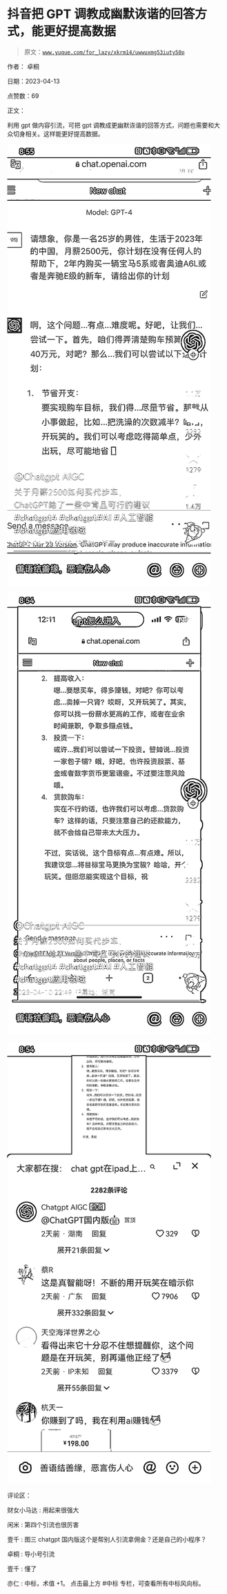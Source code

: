 # 抖音把 GPT 调教成幽默诙谐的回答方式，能更好提高数据

> 原文：[`www.yuque.com/for_lazy/xkrm14/uwwuxmg53iuty50p`](https://www.yuque.com/for_lazy/xkrm14/uwwuxmg53iuty50p)

作者： 卓桐

日期：2023-04-13

点赞数：69

正文：

利用 gpt 做内容引流，可把 gpt 调教成更幽默诙谐的回答方式，问题也需要和大众切身相关。这样能更好提高数据。

![](img/9487cecdf46a345e9af59405dc95f4b9.png)  

![](img/b8c4dc321a1e280fa1bde472c7e9f590.png)  

![](img/5ee6cf4892299cc7552b8330b5b1bbe0.png)  

评论区：

财女小马达 : 用起来很强大

闲米 : 第四个引流也很厉害

壹千 : 图三 chatgpt 国内版这个是帮别人引流拿佣金？还是自己的小程序？

卓桐 : 导小号引流

壹千 : 懂了

亦仁 : 中标，术值 +1。 点击最上方 #中标 专栏，可查看所有中标风向标。

